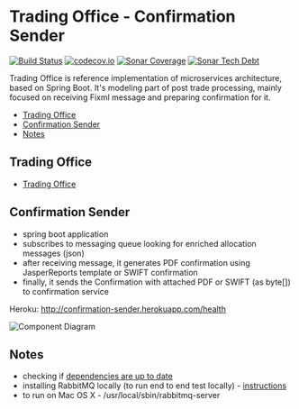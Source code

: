 # Trading Office - Confirmation Sender
[![Build Status](https://travis-ci.org/spolnik/trading-office-confirmation-sender.svg?branch=master)](https://travis-ci.org/spolnik/trading-office-confirmation-sender) [![codecov.io](https://codecov.io/github/spolnik/trading-office-confirmation-sender/coverage.svg?branch=master)](https://codecov.io/github/spolnik/trading-office-confirmation-sender?branch=master) [![Sonar Coverage](https://img.shields.io/sonar/https/sonar-nprogramming.rhcloud.com/trading-office-confirmation-sender/coverage.svg)](https://sonar-nprogramming.rhcloud.com/dashboard/index/1) [![Sonar Tech Debt](https://img.shields.io/sonar/https/sonar-nprogramming.rhcloud.com/trading-office-confirmation-sender/tech_debt.svg)](https://sonar-nprogramming.rhcloud.com/dashboard/index/1)

Trading Office is reference implementation of microservices architecture, based on Spring Boot. It's modeling part of post trade processing, mainly focused on receiving Fixml message and preparing confirmation for it.

- [Trading Office](#trading-office)
- [Confirmation Sender](#confirmation-sender)
- [Notes](#notes)

## Trading Office

- [Trading Office](https://github.com/spolnik/trading-office)

## Confirmation Sender
- spring boot application
- subscribes to messaging queue looking for enriched allocation messages (json)
- after receiving message, it generates PDF confirmation using JasperReports template or SWIFT confirmation
- finally, it sends the Confirmation with attached PDF or SWIFT (as byte[]) to confirmation service

Heroku: http://confirmation-sender.herokuapp.com/health

![Component Diagram](https://raw.githubusercontent.com/spolnik/trading-office-confirmation-sender/master/design/confirmation_sender.png)

## Notes
- checking if [dependencies are up to date](https://www.versioneye.com/user/projects/56ad39427e03c7003ba41427)
- installing RabbitMQ locally (to run end to end test locally) - [instructions](https://www.rabbitmq.com/download.html)
- to run on Mac OS X - /usr/local/sbin/rabbitmq-server 
